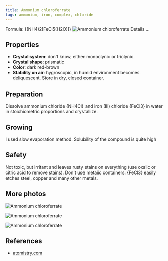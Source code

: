 ```yaml
---
title: Ammonium chloroferrate
tags: ammonium, iron, complex, chloride
---
```

Formula: {(NH4)2[FeCl5(H2O)]}
![Ammonium chloroferrate](@root/crystals/images/ammonium-chloroferrate/dsc03254.jpg)
<span class="cut">Details ...</span>
## Properties
* **Crystal system**: don't know, either monoclynic or triclynic.
* **Crystal shape**: prismatic
* **Color**: dark red-brown
* **Stability on air**: hygroscopic, in humid environment becomes deliquescent. Store in dry, closed container.
## Preparation
Dissolve ammonium chloride {NH4Cl} and iron (III) chloride {FeCl3} in water in stoichiometric proportions and crystallize.
## Growing
I used slow evaporation method. Solubility of the compound is quite high 
## Safety
Not toxic, but irritant and leaves rusty stains on everything (use oxalic or citric acid to remove stains). Don't use metaiic containers: {FeCl3} easily etches steel, copper and many other metals.

## More photos
![Ammonium chloroferrate](@root/crystals/images/ammonium-chloroferrate/dsc03250.jpg)

![Ammonium chloroferrate](@root/crystals/images/ammonium-chloroferrate/dsc03253.jpg)

![Ammonium chloroferrate](@root/crystals/images/ammonium-chloroferrate/dsc02669.jpg)

## References
* [atomistry.com](http://iron.atomistry.com/pentachlorferrates.html)
